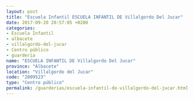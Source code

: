 ```yaml
---
layout: post
title: "Escuela Infantil ESCUELA INFANTIL DE Villalgordo Del Jucar"
date: 2017-09-20 20:57:05 +0200
categories:
- Escuela Infantil
- albacete
- villalgordo-del-jucar
- Centro público
- guarderia
name: "ESCUELA INFANTIL DE Villalgordo Del Jucar"
province: "Albacete"
location: "Villalgordo del Jucar"
code: "2009523"
type: "Centro público"
permalink: /guarderias/escuela-infantil-de-villalgordo-del-jucar.html
---
```

